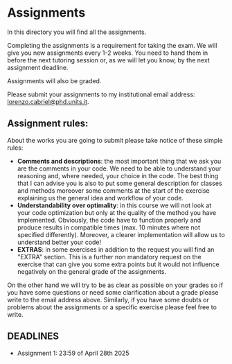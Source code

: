 # Assignments

In this directory you will find all the assignments. 

Completing the assignments is a requirement for taking the exam. We will give you new assignments every 1-2 weeks. You need to hand them in before the next tutoring session or, as we will let you know, by the next assignment deadline.

Assignments will also be graded.

Please submit your assignments to my institutional email address: lorenzo.cabriel@phd.units.it.

## Assignment rules:

About the works you are going to submit please take notice of these simple rules:

- **Comments and descriptions**: the most important thing that we ask you are the comments in your code. We need to be able to understand your reasoning and, where needed, your choice in the code. The best thing that I can advise you is also to put some general description for classes and methods moreover some comments at the start of the exercise explaining us the general idea and workflow of your code.
- **Understandability over optimality**: in this course we will not look at your code optimization but only at the quality of the method you have implemented. Obviously, the code have to function properly and produce results in compatible times (max. 10 minutes where not specified differently). Moreover, a clearer implementation will allow us to understand better your code!
- **EXTRAS**: in some exercises in addition to the request you will find an "EXTRA" section. This is a further non mandatory request on the exercise that can give you some extra points but it would not influence negatively on the general grade of the assignments.

On the other hand we will try to be as clear as possible on your grades so if you have some questions or need some clarification about a grade please write to the email address above. Similarly, if you have some doubts or problems about the assignments or a specific exercise please feel free to write. 

## DEADLINES

- Assignment 1: 23:59 of April 28th 2025